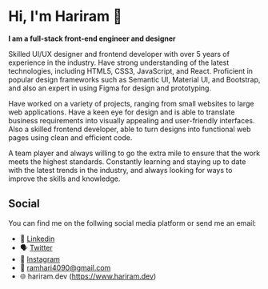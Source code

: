# Hi, I'm Hariram :wave:

**I am a full-stack front-end engineer and designer**

Skilled UI/UX designer and frontend developer with over 5 years of experience in the industry. Have strong understanding of the latest technologies, including HTML5, CSS3, JavaScript, and React. Proficient in popular design frameworks such as Semantic UI, Material UI, and Bootstrap, and also an expert in using Figma for design and prototyping.

Have worked on a variety of projects, ranging from small websites to large web applications. Have a keen eye for design and is able to translate business requirements into visually appealing and user-friendly interfaces. Also a skilled frontend developer, able to turn designs into functional web pages using clean and efficient code.

A team player and always willing to go the extra mile to ensure that the work meets the highest standards. Constantly learning and staying up to date with the latest trends in the industry, and always looking for ways to improve the skills and knowledge.

## Social
You can find me on the follwing social media platform or send me an email:

- :necktie:	[Linkedin](https://www.linkedin.com/in/iamhariram/)
- :speaking_head: [Twitter](https://twitter.com/ramhari4090)
- :camera_flash: [Instagram](https://www.instagram.com/_.ram_hari._/)
- :e-mail: ramhari4090@gmail.com 
- :globe_with_meridians: hariram.dev (https://www.hariram.dev)

